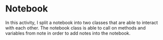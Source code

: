 # Notebook

In this activity, I split a notebook into two classes that are able to interact with each other. The notebook class is able to call on methods and variables from note in order to add notes into the notebook.
